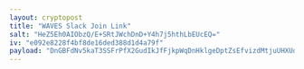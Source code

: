 ```yaml
---
layout: cryptopost
title: "WAVES Slack Join Link"
salt: "HeZ5Eh0AIObzQ/E+SRtJWchDnD+Y4h7j5hthLbEUcEQ="
iv: "e092e8228f4bf8de16ded388d1d4a79f"
payload: "DnGBFdNv5kaT3SSFrPfX2GudIkJfFjkpWqDnHklgeDptZsEfvizdMtjuUHXUoDWkXsVABIWWvGBge829L99vP3kezlc5vgxHfVmqqFHteb8n+ycxyOEs4vHSPivjcw=="
---
```

